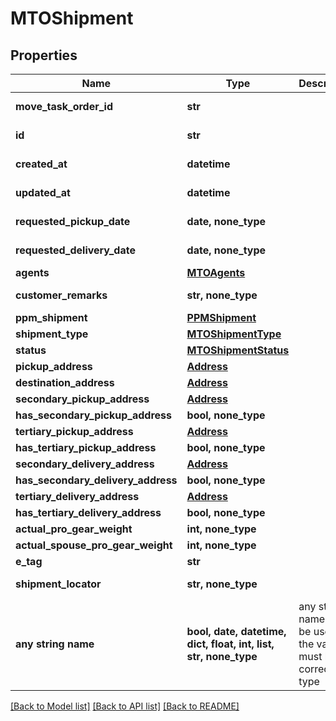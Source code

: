 # MTOShipment


## Properties
Name | Type | Description | Notes
------------ | ------------- | ------------- | -------------
**move_task_order_id** | **str** |  | [optional] [readonly] 
**id** | **str** |  | [optional] [readonly] 
**created_at** | **datetime** |  | [optional] [readonly] 
**updated_at** | **datetime** |  | [optional] [readonly] 
**requested_pickup_date** | **date, none_type** |  | [optional] [readonly] 
**requested_delivery_date** | **date, none_type** |  | [optional] [readonly] 
**agents** | [**MTOAgents**](MTOAgents.md) |  | [optional] 
**customer_remarks** | **str, none_type** |  | [optional] [readonly] 
**ppm_shipment** | [**PPMShipment**](PPMShipment.md) |  | [optional] 
**shipment_type** | [**MTOShipmentType**](MTOShipmentType.md) |  | [optional] 
**status** | [**MTOShipmentStatus**](MTOShipmentStatus.md) |  | [optional] 
**pickup_address** | [**Address**](Address.md) |  | [optional] 
**destination_address** | [**Address**](Address.md) |  | [optional] 
**secondary_pickup_address** | [**Address**](Address.md) |  | [optional] 
**has_secondary_pickup_address** | **bool, none_type** |  | [optional] 
**tertiary_pickup_address** | [**Address**](Address.md) |  | [optional] 
**has_tertiary_pickup_address** | **bool, none_type** |  | [optional] 
**secondary_delivery_address** | [**Address**](Address.md) |  | [optional] 
**has_secondary_delivery_address** | **bool, none_type** |  | [optional] 
**tertiary_delivery_address** | [**Address**](Address.md) |  | [optional] 
**has_tertiary_delivery_address** | **bool, none_type** |  | [optional] 
**actual_pro_gear_weight** | **int, none_type** |  | [optional] 
**actual_spouse_pro_gear_weight** | **int, none_type** |  | [optional] 
**e_tag** | **str** |  | [optional] 
**shipment_locator** | **str, none_type** |  | [optional] [readonly] 
**any string name** | **bool, date, datetime, dict, float, int, list, str, none_type** | any string name can be used but the value must be the correct type | [optional]

[[Back to Model list]](../README.md#documentation-for-models) [[Back to API list]](../README.md#documentation-for-api-endpoints) [[Back to README]](../README.md)


